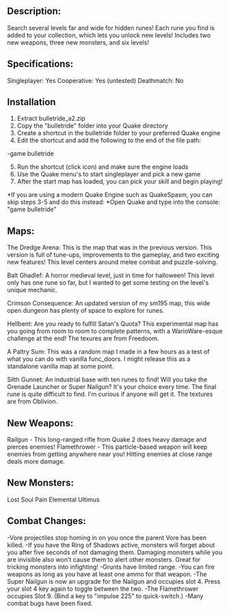 Description:
------------
Search several levels far and wide for hidden runes! Each rune you find is added to your collection, which lets you unlock new levels! Includes two new weapons, three new monsters, and six levels!

Specifications:
------
Singleplayer: Yes
Cooperative: Yes (untested)
Deathmatch: No

Installation
------------
1) Extract bulletride_a2.zip
2) Copy the "bulletride" folder into your Quake directory
3) Create a shortcut in the bulletride folder to your preferred Quake engine
4) Edit the shortcut and add the following to the end of the file path:

 -game bulletride

5) Run the shortcut (click icon) and make sure the engine loads
6) Use the Quake menu's to start singleplayer and pick a new game
7) After the start map has loaded, you can pick your skill and begin playing!

*If you are using a modern Quake Engine such as QuakeSpasm, you can skip steps 3-5 and do this instead:
*Open Quake and type into the console: "game bulletride"

Maps:
-----
The Dredge Arena:
This is the map that was in the previous version. This version is full of tune-ups, improvements to the gameplay, and two exciting new features! This level centers around melee combat and puzzle-solving.

Balt Ghadlef:
A horror medieval level, just in time for halloween! This level only has one rune so far, but I wanted to get some testing on the level's unique mechanic.

Crimson Consequence:
An updated version of my sm195 map, this wide open dungeon has plenty of space to explore for runes.

Hellbent:
Are you ready to fulfill Satan's Quota? This experimental map has you going from room to room to complete patterns, with a WarioWare-esque challenge at the end! The texures are from Freedoom.

A Paltry Sum:
This was a random map I made in a few hours as a test of what you can do with vanilla func_doors. I might release this as a standalone vanilla map at some point.

Silth Gunnet:
An industrial base with ten runes to find! Will you take the Grenade Launcher or Super Nailgun? It's your choice every time. The final rune is quite difficult to find. I'm curious if anyone will get it. The textures are from Oblivion.

New Weapons:
------------
Railgun - This long-ranged rifle from Quake 2 does heavy damage and pierces enemies!
Flamethrower - This particle-based weapon will keep enemies from getting anywhere near you! Hitting enemies at close range deals more damage.

New Monsters:
-------------
Lost Soul
Pain Elemental
Ultimus

Combat Changes:
---------------
-Vore projectiles stop homing in on you once the parent Vore has been killed.
-If you have the Ring of Shadows active, monsters will forget about you after five seconds of not damaging them. Damaging monsters while you are invisible also won't cause them to alert other monsters. Great for tricking monsters into infighting!
-Grunts have limited range.
-You can fire weapons as long as you have at least one ammo for that weapon.
-The Super Nailgun is now an upgrade for the Nailgun and occupies slot 4. Press your slot 4 key again to toggle between the two.
-The Flamethrower occupies Slot 9. (Bind a key to "impulse 225" to quick-switch.)
-Many combat bugs have been fixed.





